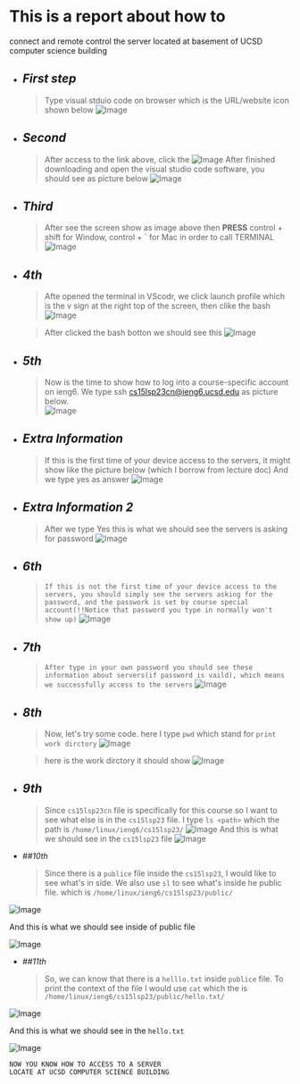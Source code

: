 # This is a report about how to 
connect and remote control the server located at basement of UCSD computer science building




* ## _First step_ 
    > Type visual stduio code on browser which is the URL/website icon shown below
![Image](https://tengfonglee.github.io/cse15l-lab-reports/1.png)




* ## _Second_ 
    > After access to the link above, click the
![Image](https://tengfonglee.github.io/cse15l-lab-reports/2.png)
After finished downloading and open the visual studio code software, you should see as picture below 
![Image](https://tengfonglee.github.io/cse15l-lab-reports/3.png)

* ## _Third_ 
     > After see the screen show as image above then **PRESS** control + shift for Window, control + ` for Mac in order to call TERMINAL
![Image](https://tengfonglee.github.io/cse15l-lab-reports/4.png)

* ## _4th_ 
    > Afte opened the terminal in VScodr, we click launch profile which is the v sign at the right top of the screen, then clike the bash 
![Image](https://tengfonglee.github.io/cse15l-lab-reports/5.png)
 
    >After clicked the bash botton we should see this
![Image](https://tengfonglee.github.io/cse15l-lab-reports/6.png)



* ## _5th_
    >Now is the time to show how to log into a course-specific account on ieng6.
    >We type ssh cs15lsp23cn@ieng6.ucsd.edu as picture below.  
![Image](https://tengfonglee.github.io/cse15l-lab-reports/7.png)



* ## _Extra Information_
    >If this is the first time of your device access to the servers, it might show like the picture below (which I borrow from lecture doc)
    >And we type yes as answer
![Image](https://tengfonglee.github.io/cse15l-lab-reports/8.1.png)

* ## _Extra Information 2_
    >After we type Yes this is what we should see the servers is asking for password
![Image](https://tengfonglee.github.io/cse15l-lab-reports/8.2.png)

* ## _6th_
    > `If this is not the first time of your device access to the servers, you should simply see the servers asking for the password, and the passwork is set by course special account(!!Notice that password you type in normally won't show up)`
![Image](https://tengfonglee.github.io/cse15l-lab-reports/8.png)

* ## _7th_
    > `After type in your own password you should see these information about servers(if password is vaild), which means we successfully access to the servers`
![Image](https://tengfonglee.github.io/cse15l-lab-reports/9.png)

* ## _8th_
    >Now, let's try some code. here I type `pwd` which stand for `print work dirctory`
![Image](https://tengfonglee.github.io/cse15l-lab-reports/10.png)

    >here is the work dirctory it should show 
![Image](https://tengfonglee.github.io/cse15l-lab-reports/11.png)

* ## _9th_
    >Since `cs15lsp23cn` file is specifically for this course so I want to see what else is in the `cs15lsp23` file. I type `ls <path>` which the path is  `/home/linux/ieng6/cs15lsp23/`
![Image](https://tengfonglee.github.io/cse15l-lab-reports/12.png)
And this is what we should see in the `cs15lsp23` file
![Image](https://tengfonglee.github.io/cse15l-lab-reports/13.png)


* ##_10th_
    >Since there is a `publice` file inside the `cs15lsp23`, I would like to see what's in side. We also use `sl` <path> to see what's inside he public file. which <path> is `/home/linux/ieng6/cs15lsp23/public/`
    
![Image](https://tengfonglee.github.io/cse15l-lab-reports/14.png)
    
And this is what we should see inside of public file
    
![Image](https://tengfonglee.github.io/cse15l-lab-reports/15.png)
    
* ##_11th_
    >So, we can know that there is a `helllo.txt` inside `publice` file. To print the context of the file I would use `cat` <path>
 which the <path> is `/home/linux/ieng6/cs15lsp23/public/hello.txt/`
    
![Image](https://tengfonglee.github.io/cse15l-lab-reports/16.png)
    
And this is what we should see in the `hello.txt`
    
![Image](https://tengfonglee.github.io/cse15l-lab-reports/17.png)

    
    
    
```
NOW YOU KNOW HOW TO ACCESS TO A SERVER 
LOCATE AT UCSD COMPUTER SCIENCE BUILDING
```
